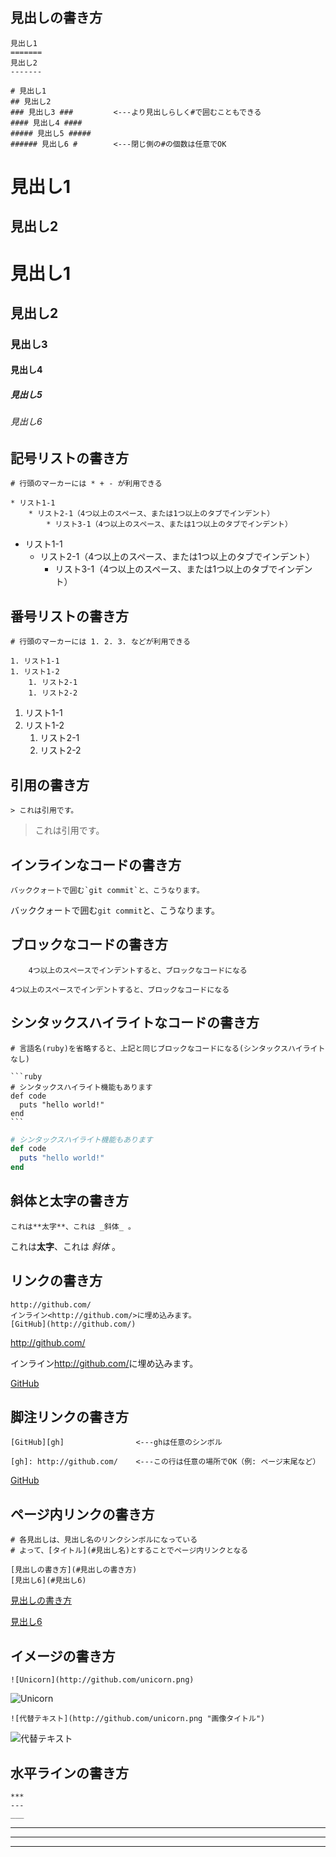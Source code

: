 見出しの書き方
--------------
    見出し1
    =======
    見出し2
    -------
    
    # 見出し1
    ## 見出し2
    ### 見出し3 ###         <---より見出しらしく#で囲むこともできる
    #### 見出し4 ####
    ##### 見出し5 #####
    ###### 見出し6 #        <---閉じ側の#の個数は任意でOK

見出し1
=======
見出し2
-------

# 見出し1
## 見出し2
### 見出し3 ###
#### 見出し4 ####
##### 見出し5 #####
###### 見出し6 #


記号リストの書き方
------------------
    # 行頭のマーカーには * + - が利用できる
    
    * リスト1-1
        * リスト2-1（4つ以上のスペース、または1つ以上のタブでインデント）
            * リスト3-1（4つ以上のスペース、または1つ以上のタブでインデント）

* リスト1-1
   * リスト2-1（4つ以上のスペース、または1つ以上のタブでインデント）
      * リスト3-1（4つ以上のスペース、または1つ以上のタブでインデント）


番号リストの書き方
------------------
    # 行頭のマーカーには 1. 2. 3. などが利用できる
    
    1. リスト1-1
    1. リスト1-2
        1. リスト2-1
        1. リスト2-2

1. リスト1-1
1. リスト1-2
   1. リスト2-1
   1. リスト2-2


引用の書き方
------------
    > これは引用です。

> これは引用です。


インラインなコードの書き方
--------------------------
    バッククォートで囲む`git commit`と、こうなります。

バッククォートで囲む`git commit`と、こうなります。


ブロックなコードの書き方
------------------------
````
    4つ以上のスペースでインデントすると、ブロックなコードになる
````

    4つ以上のスペースでインデントすると、ブロックなコードになる


シンタックスハイライトなコードの書き方
--------------------------------------
    # 言語名(ruby)を省略すると、上記と同じブロックなコードになる(シンタックスハイライトなし)
    
    ```ruby
    # シンタックスハイライト機能もあります
    def code
      puts "hello world!"
    end
    ```

```ruby
# シンタックスハイライト機能もあります
def code
  puts "hello world!"
end
```


斜体と太字の書き方
------------------
    これは**太字**、これは _斜体_ 。

これは**太字**、これは _斜体_ 。


リンクの書き方
--------------
    http://github.com/
    インライン<http://github.com/>に埋め込みます。
    [GitHub](http://github.com/)

http://github.com/

インライン<http://github.com/>に埋め込みます。

[GitHub](http://github.com/)


脚注リンクの書き方
------------------
    [GitHub][gh]                <---ghは任意のシンボル

    [gh]: http://github.com/    <---この行は任意の場所でOK（例: ページ末尾など）

[GitHub][gh]

[gh]: http://github.com/


ページ内リンクの書き方
----------------------
    # 各見出しは、見出し名のリンクシンボルになっている
    # よって、[タイトル](#見出し名)とすることでページ内リンクとなる
    
    [見出しの書き方](#見出しの書き方)
    [見出し6](#見出し6)

[見出しの書き方](#見出しの書き方)

[見出し6](#見出し6)


イメージの書き方
----------------
    ![Unicorn](http://github.com/unicorn.png)

![Unicorn](http://github.com/unicorn.png)

    ![代替テキスト](http://github.com/unicorn.png "画像タイトル")

![代替テキスト](http://github.com/unicorn.png "画像タイトル")


水平ラインの書き方
------------------
    ***
    ---
    ___

***

---

___
